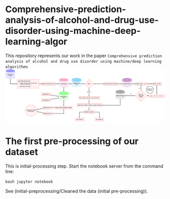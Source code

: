 # Comprehensive-prediction-analysis-of-alcohol-and-drug-use-disorder-using-machine-deep-learning-algor
This repository represents our work in the paper `Comprehensive prediction analysis of alcohol and drug use disorder using machine/deep learning algorithms` ![flowchart](images\figure1-1.png)

# The first pre-processing of our dataset
This is initial-processing step.  Start the notebook server from the command line:

`bash
jupyter notebook
`

See (initial-preprocessing/Cleaned the data (initial pre-processing)). 
